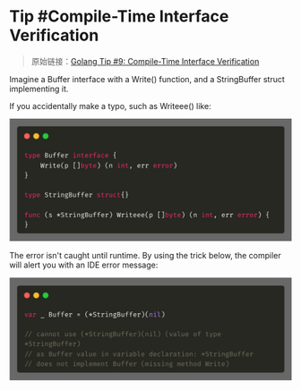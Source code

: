 # Tip #Compile-Time Interface Verification

> 原始链接：[Golang Tip #9: Compile-Time Interface Verification](https://twitter.com/func25/status/1729871737343643902)

Imagine a Buffer interface with a Write() function, and a StringBuffer struct implementing it.

If you accidentally make a typo, such as Writeee() like:

![](./images/009/009_01.jpg)

The error isn't caught until runtime. By using the trick below, the compiler will alert you with an IDE error message:

![](./images/009/009_02.jpg)
